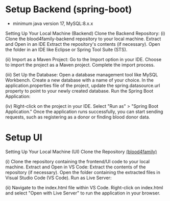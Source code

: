 # Setup Backend (spring-boot)
 * minimum java version 17, MySQL:8.x.x
   
Setting Up Your Local Machine (Backend)
Clone the Backend Repository:
(i) Clone the blood4family-backend repository to your local machine. Extract and Open in an IDE Extract the repository's contents (if necessary). Open the folder in an IDE like Eclipse or Spring Tool Suite (STS).

(ii) Import as a Maven Project: Go to the Import option in your IDE. Choose to import the project as a Maven project. Complete the import process.

(iii) Set Up the Database: Open a database management tool like MySQL Workbench. Create a new database with a name of your choice. In the application.properties file of the project, update the spring.datasource.url property to point to your newly created database. Run the Spring Boot Application:

(iv) Right-click on the project in your IDE. Select "Run as" > "Spring Boot Application." Once the application runs successfully, you can start sending requests, such as registering as a donor or finding blood donor data.

# Setup UI
Setting Up Your Local Machine (UI)
Clone the Repository [(blood4family)](https://github.com/vivekgithub1997/blood4family)

(i)   Clone the repository containing the frontend/UI code to your local machine.
      Extract and Open in VS Code:
      Extract the contents of the repository (if necessary).
      Open the folder containing the extracted files in Visual Studio Code (VS Code).
      Run as Live Server:
      
(ii) Navigate to the index.html file within VS Code. Right-click on index.html and select "Open with Live Server" to run the application in your browser.
